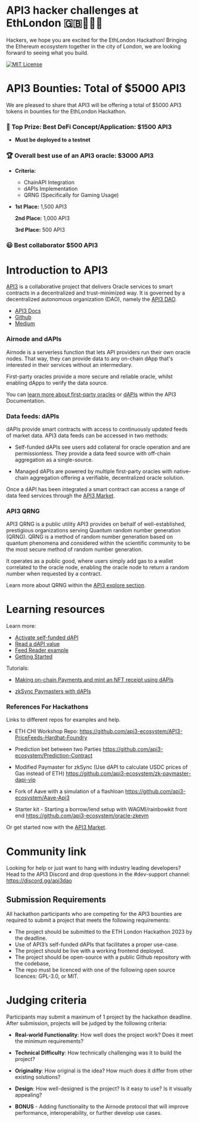 # API3 hacker challenges at EthLondon 🇬🇧👑🔨🌆

Hackers, we hope you are excited for the EthLondon Hackathon! Bringing the Ethereum ecosystem together in the city of London, we are looking forward to seeing what you build.

[![MIT License](https://img.shields.io/badge/License-MIT-green.svg)](https://choosealicense.com/licenses/mit/)

# API3 Bounties: Total of $5000 API3

We are pleased to share that API3 will be offering a total of $5000 API3 tokens in bounties for the EthLondon Hackathon. 

### 💸 Top Prize: Best DeFi Concept/Application: $1500 API3 ###
    
-  **Must be deployed to a testnet**

### 🏆 Overall best use of an API3 oracle: $3000 API3 
- **Criteria:**
    - ChainAPI Integration
    - dAPIs Implementation
    - QRNG (Specifically for Gaming Usage)

- **1st Place:** 1,500 API3

    **2nd Place:** 1,000 API3

    **3rd Place:** 500 API3

### 😃 Best collaborator $500 API3 

# Introduction to API3

[API3](https://api3.org/) is a collaborative project that delivers Oracle services to smart contracts in a decentralized and trust-minimized way. It is governed by a decentralized autonomous organization (DAO), namely the [API3 DAO](https://api3.org/dao).

- [API3 Docs](https://docs.api3.org/)
- [Github](https://github.com/api3dao/)
- [Medium](https://medium.com/@api3)

### Airnode and dAPIs

Airnode is a serverless function that lets API providers run their own oracle nodes. That way, they can provide data to any on-chain dApp that's interested in their services without an intermediary.

First-party oracles provide a more secure and reliable oracle, whilst enabling dApps to verify the data source.

You can [learn more about first-party oracles](https://docs.api3.org/guides/airnode/calling-an-airnode/) or [dAPIs](https://docs.api3.org/explore/dapis/what-are-dapis.html) within the API3 Documentation.

### Data feeds: dAPIs

dAPIs provide smart contracts with access to continuously updated feeds of market data. API3 data feeds can be accessed in two methods:

- Self-funded dAPIs see users add collateral for oracle operation and are permissionless. They provide a data feed source with off-chain aggregation as a single-source. 

- Managed dAPIs are powered by multiple first-party oracles with native-chain aggregation offering a verifiable, decentralized oracle solution.

Once a dAPI has been integrated a smart contract can access a range of data feed services through the [API3 Market](https://market.api3.org/dapis).

### API3 QRNG 

API3 QRNG is a public utility API3 provides on behalf of well-established, prestigious organizations serving Quantum random number generation (QRNG). QRNG is a method of random number generation based on quantum phenomena and considered within the scientific community to be the most secure method of random number generation.

It operates as a public good, where users simply add gas to a wallet correlated to the oracle node, enabling the oracle node to return a random number when requested by a contract.

Learn more about QRNG within the [API3 explore section](https://docs.api3.org/explore/qrng/). 


# Learning resources 

Learn more: 

- [Activate self-funded dAPI](https://docs.api3.org/guides/dapis/subscribing-self-funded-dapis/)
- [Read a dAPI value](https://docs.api3.org/guides/dapis/read-self-funded-dapi/)
- [Feed Reader example](https://github.com/api3dao/data-feed-reader-example)
- [Getting Started](https://github.com/api3-ecosystem/getting-started)

Tutorials: 

- [Making on-chain Payments and mint an NFT receipt using dAPIs](https://medium.com/@vanshwassan/making-an-on-chain-payment-and-minting-an-nft-receipt-with-permissionless-price-oracles-a7339f7b8c3e)

- [zkSync Paymasters with dAPIs](https://era.zksync.io/docs/dev/tutorials/api3-usd-paymaster-tutorial.html)

### References For Hackathons

Links to different repos for examples and help.

- ETH CHI Workshop Repo:
https://github.com/api3-ecosystem/API3-PriceFeeds-Hardhat-Foundry

- Prediction bet between two Parties
https://github.com/api3-ecosystem/Prediction-Contract

- Modified Paymaster for zkSync (Use dAPI to calculate USDC prices of Gas instead of ETH)
https://github.com/api3-ecosystem/zk-paymaster-dapi-vip

- Fork of Aave with a simulation of a flashloan
https://github.com/api3-ecosystem/Aave-Api3

- Starter kit - Starting a borrow/lend setup with WAGMI/rainbowkit front end
https://github.com/api3-ecosystem/oracle-zkevm

Or get started now with the [API3 Market](https://market.api3.org/).

# Community link

Looking for help or just want to hang with industry leading developers? Head to the API3 Discord and drop questions in the #dev-support channel: https://discord.gg/api3dao

## Submission Requirements

All hackathon participants who are competing for the API3 bounties are required to submit a project that meets the following requirements:

- The project should be submitted to the ETH London Hackathon 2023 by the deadline.
- Use of API3’s self-funded dAPIs that facilitates a proper use-case.
- The project should be live with a working frontend deployed.
- The project should be open-source with a public Github repository with the codebase, 
- The repo must be licenced with one of the following open source licences: GPL-3.0, or MIT.

# Judging criteria

Participants may submit a maximum of 1 project by the hackathon deadline. After submission, projects will be judged by the following criteria:

- **Real-world Functionality**: How well does the project work? Does it meet the minimum requirements?

- **Technical Difficulty**: How technically challenging was it to build the project?

- **Originality**: How original is the idea? How much does it differ from other existing solutions?

- **Design**: How well-designed is the project? Is it easy to use? Is it visually appealing?

- **BONUS** - Adding functionality to the Airnode protocol that will improve performance, interoperability, or further develop use cases.